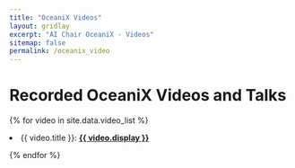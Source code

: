 ```yaml
---
title: "OceaniX Videos"
layout: gridlay
excerpt: "AI Chair OceaniX - Videos"
sitemap: false
permalink: /oceanix_video
---
```


# Recorded OceaniX Videos and Talks

<!--{% assign number_printed = 0 %} -->
{% for video in site.data.video_list %}
<li> {{ video.title }}: <strong><a href="{{ video.url }}">{{ video.display }}</a></strong></li>

{% endfor %}


